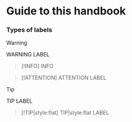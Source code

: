 # Guide to this handbook

### Types of labels

> [!WARNING]
> WARNING LABEL

> [!INFO]
> INFO

> [!ATTENTION]
> ATTENTION LABEL

> [!TIP]
> TIP LABEL

> [!TIP|style:flat]
> TIP|style:flat LABEL
